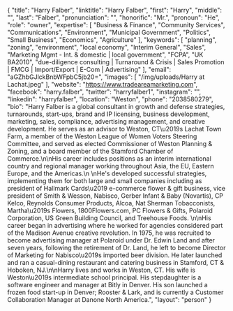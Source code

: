 {
  "title": "Harry Falber",
  "linktitle": "Harry Falber",
  "first": "Harry",
  "middle": "",
  "last": "Falber",
  "pronunciation": "",
  "honorific": "Mr.",
  "pronoun": "He",
  "role": "owner",
  "expertise": [
    "Business & Finance",
    "Community Services",
    "Communications",
    "Environment",
    "Municipal Government",
    "Politics",
    "Small Business",
    "Economics",
    "Agriculture"
  ],
  "keywords": [
    "planning",
    "zoning",
    "environment",
    "local economy",
    "Interim General",
    "Sales",
    "Marketing Mgmt - Int. & domestic | local government",
    "FCPA",
    "UK BA2010",
    "due-diligence consulting | Turnaround & Crisis | Sales Promotion | FMCG | Import/Export | E-Com | Advertising"
  ],
  "email": "aGZhbGJlckBnbWFpbC5jb20=",
  "images": [
    "/img/uploads/Harry at Lachat.jpeg"
  ],
  "website": "https://www.tradeareamarketing.com",
  "facebook": "harry.falber",
  "twitter": "harryfalber1",
  "instagram": "",
  "linkedin": "harryfalber",
  "location": "Weston",
  "phone": "2038580279",
  "bio": "Harry Falber is a global consultant in growth and defense strategies, turnarounds, start-ups, brand and IP licensing, business development, marketing, sales, compliance, advertising management, and creative development.  He serves as an advisor to Weston, CT\u2019s Lachat Town Farm, a member of the Weston League of Women Voters Steering Committee, and served as elected Commissioner of Weston Planning & Zoning, and a board member of the Stamford Chamber of Commerce.\n\nHis career includes positions as an interim international country and regional manager working throughout Asia, the EU, Eastern Europe, and the Americas.\n \nHe's developed successful strategies, implementing them for both large and small companies including as president of Hallmark Cards\u2019 e-commerce flower & gift business, vice president of Smith & Wesson, Nabisco, Gerber Infant & Baby (Novartis), CP Kelco, Reynolds Consumer Products, Alcoa, Nat Sherman Tobacconists, Martha\u2019s Flowers, 1800Flowers.com, PC Flowers & Gifts, Polaroid Corporation, US Green Building Council, and Treehouse Foods. \n\nHis career began in advertising where he worked for agencies considered part of the Madison Avenue creative revolution. In 1975, he was recruited to become advertising manager at Polaroid under Dr. Edwin Land and after seven years, following the retirement of Dr. Land, he left to become Director of Marketing for Nabisco\u2019s imported beer division. He later launched and ran a casual-dining restaurant and catering business in Stamford, CT & Hoboken, NJ.\n\nHarry lives and works in Weston, CT. His wife is Weston\u2019s intermediate school principal. His stepdaughter is a software engineer and manager at Bitly in Denver. His son launched a frozen food start-up in Denver; Rooster & Lark, and is currently a Customer Collaboration Manager at Danone North America.",
  "layout": "person"
}
